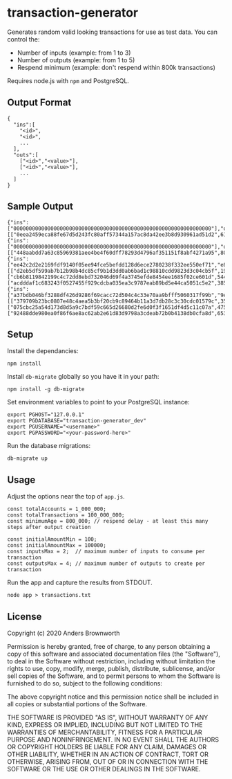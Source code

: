 # transaction-generator
Generates random valid looking transactions for use as test data. You can control the:

* Number of inputs (example: from 1 to 3)
* Number of outputs (example: from 1 to 5)
* Respend minimum (example: don't respend within 800k transactions)

Requires node.js with `npm` and PostgreSQL.

## Output Format

```
{
  "ins":[
    "<id>",
    "<id>",
    ...
  ],
  "outs":[
    ["<id>","<value>"],
    ["<id>","<value>"],
    ...
  ]
}
```


## Sample Output
```
{"ins":["0000000000000000000000000000000000000000000000000000000000000000"],"outs":[["0eea2459eca88fe67d5d243fc80aff57344a157ac8da42ee3b8d930961ad51d2",6142000]]}
{"ins":["0000000000000000000000000000000000000000000000000000000000000000"],"outs":[["448aabdd7a63c85969381aee4be4f60dff78293d4796af351151f8abf4271a95",8050500]]}
{"ins":["ee42c2d2e2169fdf9140f05ee94fce5befdd128d6ece2780238f332ee550ef71","e844f61ee7f1c835f98f5c6fefad2ba0f038a5c7f097ad58f4d0d9e5b536a218"],"outs":[["d2eb5df599ab7b12b98b4dc85cf9b1d3dd0ab6bad1c98810cdd9823d3c04cb5f",1979302],["cb6b8119842199c4c72dd8ebd732046d69f4a3745efde8454ee1685f02ce601d",544972],["acdddaf1c683243f0527455f929cdcba035ea3c9787eab89bd5e44ca5051c5e2",3854926]]}
{"ins":["a37bdb046bf3288df426d9286f69cacc72d504c4c33e70aa9bfff5060317f99b","9e53bde859862d7972b4f1f293a233040b560e05f6e31d6d4e8896bcebef3e81"],"outs":[["379709b23bc0807e48c4aea5b3bf20cb9c89464b11a3d7db28c3c30cdc01579c",353100],["075cbc25a54d173d8d5a9c7bdf59c665d26680d2fe6d0f3f1651df4d5c11c07a",475857],["92488dde980ea0f86f6ae8ac62ab2e61d83d9798a3cdeab72b0b4138db0cfa8d",6539443]]}
```

## Setup
Install the dependancies:
```
npm install
```

Install `db-migrate` globally so you have it in your path:
```
npm install -g db-migrate
```

Set environment variables to point to your PostgreSQL instance:
```
export PGHOST="127.0.0.1"
export PGDATABASE="transaction-generator_dev"
export PGUSERNAME="<username>"
export PGPASSWORD="<your-password-here>"
```

Run the database migrations:
```
db-migrate up
```

## Usage
Adjust the options near the top of `app.js`.

```
const totalAccounts = 1_000_000;
const totalTransactions = 100_000_000;
const minimumAge = 800_000; // respend delay - at least this many steps after output creation

const initialAmountMin = 100;
const initialAmountMax = 100000;
const inputsMax = 2;  // maximum number of inputs to consume per transaction
const outputsMax = 4; // maximum number of outputs to create per transaction
```

Run the app and capture the results from STDOUT.
```
node app > transactions.txt
```

## License
Copyright (c) 2020 Anders Brownworth

Permission is hereby granted, free of charge, to any person obtaining a copy
of this software and associated documentation files (the "Software"), to deal
in the Software without restriction, including without limitation the rights
to use, copy, modify, merge, publish, distribute, sublicense, and/or sell
copies of the Software, and to permit persons to whom the Software is
furnished to do so, subject to the following conditions:

The above copyright notice and this permission notice shall be included in all
copies or substantial portions of the Software.

THE SOFTWARE IS PROVIDED "AS IS", WITHOUT WARRANTY OF ANY KIND, EXPRESS OR
IMPLIED, INCLUDING BUT NOT LIMITED TO THE WARRANTIES OF MERCHANTABILITY,
FITNESS FOR A PARTICULAR PURPOSE AND NONINFRINGEMENT. IN NO EVENT SHALL THE
AUTHORS OR COPYRIGHT HOLDERS BE LIABLE FOR ANY CLAIM, DAMAGES OR OTHER
LIABILITY, WHETHER IN AN ACTION OF CONTRACT, TORT OR OTHERWISE, ARISING FROM,
OUT OF OR IN CONNECTION WITH THE SOFTWARE OR THE USE OR OTHER DEALINGS IN THE
SOFTWARE.
